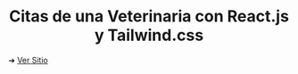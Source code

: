 <h1 align="center">Citas de una Veterinaria con React.js y Tailwind.css</h1>

➜ [Ver Sitio](https://veterinaria-pacientes2022.netlify.app/)
